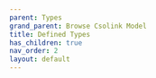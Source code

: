```yaml
---
parent: Types
grand_parent: Browse Csolink Model
title: Defined Types
has_children: true
nav_order: 2
layout: default
---
```

